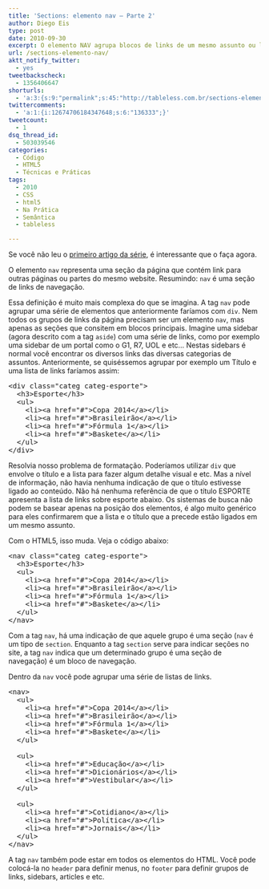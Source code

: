 ```yaml
---
title: 'Sections: elemento nav – Parte 2'
author: Diego Eis
type: post
date: 2010-09-30
excerpt: O elemento NAV agrupa blocos de links de um mesmo assunto ou links internos do website. Ele indica que um determinado bloco é um bloco de navegação.
url: /sections-elemento-nav/
aktt_notify_twitter:
  - yes
tweetbackscheck:
  - 1356406647
shorturls:
  - 'a:3:{s:9:"permalink";s:45:"http://tableless.com.br/sections-elemento-nav";s:7:"tinyurl";s:26:"http://tinyurl.com/3fb7dsx";s:4:"isgd";s:19:"http://is.gd/aRROWm";}'
twittercomments:
  - 'a:1:{i:12674706184347648;s:6:"136333";}'
tweetcount:
  - 1
dsq_thread_id:
  - 503039546
categories:
  - Código
  - HTML5
  - Técnicas e Práticas
tags:
  - 2010
  - CSS
  - html5
  - Na Prática
  - Semântica
  - tableless

---
```

Se você não leu o [primeiro artigo da série][1], é interessante que o faça agora.

O elemento `nav` representa uma seção da página que contém link para outras páginas ou partes do mesmo website. Resumindo: `nav` é uma seção de links de navegação.

Essa definição é muito mais complexa do que se imagina. A tag `nav` pode agrupar uma série de elementos que anteriormente faríamos com `div`. Nem todos os grupos de links da página precisam ser um elemento `nav`, mas apenas as seções que consitem em blocos principais. Imagine uma sidebar (agora descrito com a tag `aside`) com uma série de links, como por exemplo uma sidebar de um portal como o G1, R7, UOL e etc&#8230; Nestas sidebars é normal você encontrar os diversos links das diversas categorias de assuntos. Anteriormente, se quiséssemos agrupar por exemplo um Título e uma lista de links faríamos assim:

<pre class="lang-html">&lt;div class="categ categ-esporte"&gt;
  &lt;h3&gt;Esporte&lt;/h3&gt;
  &lt;ul&gt;
    &lt;li&gt;&lt;a href="#"&gt;Copa 2014&lt;/a&gt;&lt;/li&gt;
    &lt;li&gt;&lt;a href="#"&gt;Brasileir&atilde;o&lt;/a&gt;&lt;/li&gt;
    &lt;li&gt;&lt;a href="#"&gt;F&oacute;rmula 1&lt;/a&gt;&lt;/li&gt;
    &lt;li&gt;&lt;a href="#"&gt;Baskete&lt;/a&gt;&lt;/li&gt;
  &lt;/ul&gt;
&lt;/div&gt;
</pre>

Resolvia nosso problema de formatação. Poderíamos utilizar `div` que envolve o título e a lista para fazer algum detalhe visual e etc. Mas a nível de informação, não havia nenhuma indicação de que o título estivesse ligado ao conteúdo. Não há nenhuma referência de que o título ESPORTE apresenta a lista de links sobre esporte abaixo. Os sistemas de busca não podem se basear apenas na posição dos elementos, é algo muito genérico para eles confirmarem que a lista e o título que a precede estão ligados em um mesmo assunto.
  
Com o HTML5, isso muda. Veja o código abaixo:

<pre class="lang-html">&lt;nav class="categ categ-esporte"&gt;
  &lt;h3&gt;Esporte&lt;/h3&gt;
  &lt;ul&gt;
    &lt;li&gt;&lt;a href="#"&gt;Copa 2014&lt;/a&gt;&lt;/li&gt;
    &lt;li&gt;&lt;a href="#"&gt;Brasileir&atilde;o&lt;/a&gt;&lt;/li&gt;
    &lt;li&gt;&lt;a href="#"&gt;F&oacute;rmula 1&lt;/a&gt;&lt;/li&gt;
    &lt;li&gt;&lt;a href="#"&gt;Baskete&lt;/a&gt;&lt;/li&gt;
  &lt;/ul&gt;
&lt;/nav&gt;
</pre>

Com a tag `nav`, há uma indicação de que aquele grupo é uma seção (`nav` é um tipo de `section`. Enquanto a tag `section` serve para indicar seções no site, a tag `nav` indica que um determinado grupo é uma seção de navegação) é um bloco de navegação.

Dentro da `nav` você pode agrupar uma série de listas de links. 

<pre class="lang-html">&lt;nav&gt;
  &lt;ul&gt;
    &lt;li&gt;&lt;a href="#"&gt;Copa 2014&lt;/a&gt;&lt;/li&gt;
    &lt;li&gt;&lt;a href="#"&gt;Brasileir&atilde;o&lt;/a&gt;&lt;/li&gt;
    &lt;li&gt;&lt;a href="#"&gt;F&oacute;rmula 1&lt;/a&gt;&lt;/li&gt;
    &lt;li&gt;&lt;a href="#"&gt;Baskete&lt;/a&gt;&lt;/li&gt;
  &lt;/ul&gt;

  &lt;ul&gt;
    &lt;li&gt;&lt;a href="#"&gt;Educa&ccedil;&atilde;o&lt;/a&gt;&lt;/li&gt;
    &lt;li&gt;&lt;a href="#"&gt;Dicion&aacute;rios&lt;/a&gt;&lt;/li&gt;
    &lt;li&gt;&lt;a href="#"&gt;Vestibular&lt;/a&gt;&lt;/li&gt;
  &lt;/ul&gt;

  &lt;ul&gt;
    &lt;li&gt;&lt;a href="#"&gt;Cotidiano&lt;/a&gt;&lt;/li&gt;
    &lt;li&gt;&lt;a href="#"&gt;Pol&iacute;tica&lt;/a&gt;&lt;/li&gt;
    &lt;li&gt;&lt;a href="#"&gt;Jornais&lt;/a&gt;&lt;/li&gt;
  &lt;/ul&gt;
&lt;/nav&gt;
</pre>

A tag `nav` também pode estar em todos os elementos do HTML. Você pode colocá-la no `header` para definir menus, no `footer` para definir grupos de links, sidebars, articles e etc.

 [1]: http://tableless.com.br/sections-html5